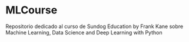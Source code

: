 # MLCourse
Repositorio dedicado al curso de Sundog Education by Frank Kane sobre Machine Learning, Data Science and Deep Learning with Python
